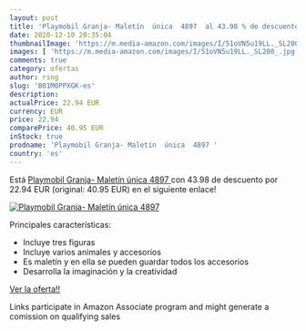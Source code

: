 ```yaml
---
layout: post
title: 'Playmobil Granja- Maletín  única  4897  al 43.98 % de descuento'
date: 2020-12-10 20:35:04
thumbnailImage: 'https://m.media-amazon.com/images/I/51oVN5u19LL._SL200_.jpg'
images: [ 'https://m.media-amazon.com/images/I/51oVN5u19LL._SL200_.jpg' ]
comments: true
category: ofertas
author: ring
slug: 'B01M0PPXGK-es'
description:
actualPrice: 22.94 EUR
currency: EUR
price: 22.94
comparePrice: 40.95 EUR
inStock: true
prodname: 'Playmobil Granja- Maletín  única  4897 '
country: 'es'
---
```


Está [Playmobil Granja- Maletín  única  4897 ](https://www.amazon.es/dp/B01M0PPXGK/?tag=tolees-21) con 43.98 de descuento por 22.94 EUR (original: 40.95 EUR) en el siguiente enlace!

[![Playmobil Granja- Maletín  única  4897 ](https://m.media-amazon.com/images/I/51oVN5u19LL._SL200_.jpg)](https://www.amazon.es/dp/B01M0PPXGK/?tag=tolees-21)

Principales características:

- Incluye tres figuras
- Incluye varios animales y accesorios
- Es maletín y en ella se pueden guardar todos los accesorios
- Desarrolla la imaginación y la creatividad

[Ver la oferta!!](https://www.amazon.es/dp/B01M0PPXGK/?tag=tolees-21)

Links participate in Amazon Associate program and might generate a comission on qualifying sales


